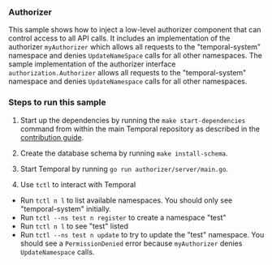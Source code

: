 ### Authorizer

This sample shows how to inject a low-level authorizer component that can control access to all API calls. It includes an implementation of the authorizer `myAuthorizer` which allows all requests to the "temporal-system" namespace and denies `UpdateNameSpace` calls for all other namespaces. 
The sample implementation of the authorizer interface `authorization.Authorizer` allows all requests to the "temporal-system" namespace and denies `UpdateNamespace` calls for all other namespaces.

### Steps to run this sample
1. Start up the dependencies by running the `make start-dependencies` command from within the main Temporal repository as described in the [contribution guide](https://github.com/temporalio/temporal/blob/master/CONTRIBUTING.md#runing-server-locally).

2. Create the database schema by running `make install-schema`.

3. Start Temporal by running `go run authorizer/server/main.go`.

4. Use `tctl` to interact with Temporal

- Run `tctl n l` to list available namespaces. You should only see "temporal-system" initially.
- Run `tctl --ns test n register` to create a namespace "test"
- Run `tctl n l` to see "test" listed
- Run `tctl --ns test n update` to try to update the "test" namespace. You should see a `PermissionDenied` error because `myAuthorizer` denies `UpdateNamespace` calls.
